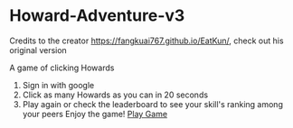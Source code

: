# Howard-Adventure-v3
Credits to the creator https://fangkuai767.github.io/EatKun/, check out his original version

A game of clicking Howards
1. Sign in with google
2. Click as many Howards as you can in 20 seconds
3. Play again or check the leaderboard to see your skill's ranking among your peers
Enjoy the game!
[Play Game](https://howard-adventure-v3.netlify.app/)
